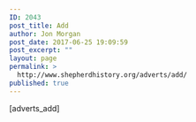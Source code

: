 ```yaml
---
ID: 2043
post_title: Add
author: Jon Morgan
post_date: 2017-06-25 19:09:59
post_excerpt: ""
layout: page
permalink: >
  http://www.shepherdhistory.org/adverts/add/
published: true
---
```

[adverts_add]
